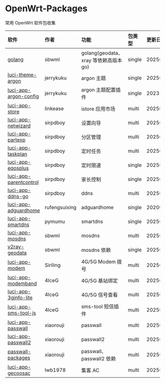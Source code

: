 # OpenWrt-Packages
常用 OpenWrt 软件包收集

|软件|作者|功能|包类型|更新日期|
|:-|:-|:-|:-|:-|
|[golang](https://github.com/sbwml/packages_lang_golang)|sbwml|golang(geodata、xray 等依赖高版本 go)|single|20250606|
|[luci-theme-argon](https://github.com/jerrykuku/luci-theme-argon)|jerrykuku|argon 主题|single|20250603|
|[luci-app-argon-config](https://github.com/jerrykuku/luci-app-argon-config)|jerrykuku|argon 主题配置插件|single|20231223|
|[luci-app-store](https://github.com/linkease/istore)|linkease|istore 应用市场|multi|20250516|
|[luci-app-netwizard](https://github.com/sirpdboy/luci-app-netwizard)|sirpdboy|设置向导|multi|20250514|
|[luci-app-partexp](https://github.com/sirpdboy/luci-app-partexp)|sirpdboy|分区管理|multi|20250612|
|[luci-app-taskplan](https://github.com/sirpdboy/luci-app-taskplan)|sirpdboy|定时任务|multi|20250514|
|[luci-app-eqosplus](https://github.com/sirpdboy/luci-app-eqosplus)|sirpdboy|定时限速|single|20250514|
|[luci-app-parentcontrol](https://github.com/sirpdboy/luci-app-parentcontrol)|sirpdboy|家长控制|single|20250514|
|[luci-app-ddns-go](https://github.com/sirpdboy/luci-app-ddns-go)|sirpdboy|ddns|multi|20250612|
|[luci-app-adguardhome](https://github.com/rufengsuixing/luci-app-adguardhome)|rufengsuixing|adguardhome|single|20200113|
|[luci-app-smartdns](https://github.com/pymumu/luci-app-smartdns)|pymumu|smartdns|single|20250220|
|[luci-app-mosdns](https://github.com/sbwml/luci-app-mosdns)|sbwml|mosdns|multi|20250315|
|[v2ray-geodata](https://github.com/sbwml/v2ray-geodata)|sbwml|mosdns 依赖|single|20250125|
|[luci-app-modem](https://github.com/Siriling/5G-Modem-Support)|Siriling|4G/5G Modem 拨号|multi|20250424|
|[luci-app-modemband](https://github.com/4IceG/luci-app-modemband)|4IceG|4G/5G 基站绑定|multi|20250528|
|[luci-app-3ginfo-lite](https://github.com/4IceG/luci-app-3ginfo-lite)|4IceG|4G/5G 信号查看|multi|20250609|
|[luci-app-sms-tool-js](https://github.com/4IceG/luci-app-sms-tool-js)|4IceG|sms-tool 短信插件|multi|20250609|
|[luci-app-passwall](https://github.com/xiaorouji/openwrt-passwall)|xiaorouji|passwall|multi|20250613|
|[luci-app-passwall2](https://github.com/xiaorouji/openwrt-passwall2)|xiaorouji|passwall2|multi|20250514|
|[passwall-packages](https://github.com/xiaorouji/openwrt-passwall-packages)|xiaorouji|passwall、passwall2 依赖|multi|20250608|
|[luci-app-gecoosac](https://github.com/lwb1978/openwrt-gecoosac)|lwb1978|集客 AC|multi|20250407|

